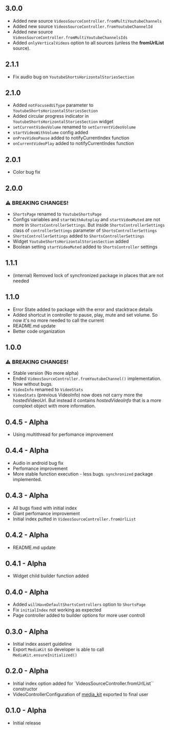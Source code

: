 ## 3.0.0
* Added new source `VideosSourceController.fromMultiYoutubeChannels`
* Added new source `VideosSourceController.fromYoutubeChannelId`
* Added new source `VideosSourceController.fromMultiYoutubeChannelsIds`
* Added `onlyVerticalVideos` option to all sources (unless the **fromUrlList** source).

## 2.1.1
* Fix audio bug on `YoutubeShortsHorizontalStoriesSection`

## 2.1.0
* Added `notFocusedUiType` parameter to `YoutubeShortsHorizontalStoriesSection`
* Added circular progress indicator in `YoutubeShortsHorizontalStoriesSection` widget
* `setCurrentVideoVolume` renamed to `setCurrentVideoVolume`
* `startVideoWithVolume` config added
* `onPrevVideoPause` added to notifyCurrentIndex function
* `onCurrentVideoPlay` added to notifyCurrentIndex function

## 2.0.1
* Color bug fix

## 2.0.0
### ⚠️ BREAKING CHANGES!
* `ShortsPage` renamed to `YoutubeShortsPage`
* Configs variables and `startWithAutoplay` and `startVideoMuted` are not more in `ShortsControllerSettings`. But inside `ShortsControllerSettings` class of `controllerSettings` parameter of `ShortsControllerSettings`
* `ShortsControllerSettings` added to `ShortsControllerSettings`
* Widget `YoutubeShortsHorizontalStoriesSection` added
* Boolean setting `startVideoMuted` added to `ShortsController` settings

## 1.1.1
* (internal) Removed lock of synchronized package in places that are not needed 

## 1.1.0
* Error State added to package with the error and stacktrace details
* Added shortcut in controller to pause, play, mute and set volume. So now it's no more needed to call the current 
* README.md update
* Better code organization

## 1.0.0
### ⚠️ BREAKING CHANGES!
* Stable version (No more alpha)
* Ended `VideosSourceController.fromYoutubeChannel()` implementation. Now without bugs.
* `VideoInfo` renamed to `VideoStats`
* `VideoStats` (previous VideoInfo) now does not carry more the hostedVideoUrl. But instead it contains *hostedVideoInfo* that is a more complext object with more information.

## 0.4.5 - Alpha
* Using multithread for perfomance improvement

## 0.4.4 - Alpha
* Audio in android bug fix
* Perfomance improvement
* More stable function execution - less bugs. `synchronized` package implemented.

## 0.4.3 - Alpha
* All bugs fixed with initial index
* Giant perfomance improvement
* Initial index putted in `VideosSourceController.fromUrlList`

## 0.4.2 - Alpha
* README.md update

## 0.4.1 - Alpha
* Widget child builder function added

## 0.4.0 - Alpha
* Added `willHaveDefaultShortsControllers` option to `ShortsPage`
* Fix `initialIndex` not working as expected
* Page controller added to builder options for more user controll

## 0.3.0 - Alpha
* Initial index assert guideline
* Export `MediaKit` so developer is able to call `MediaKit.ensureInitialized()`

## 0.2.0 - Alpha
* Initial index option added for `VideosSourceController.fromUrlList`` constructor
* VideoControllerConfiguration of [media_kit](https://pub.dev/packages/media_kit) exported to final user

## 0.1.0 - Alpha
* Initial release

